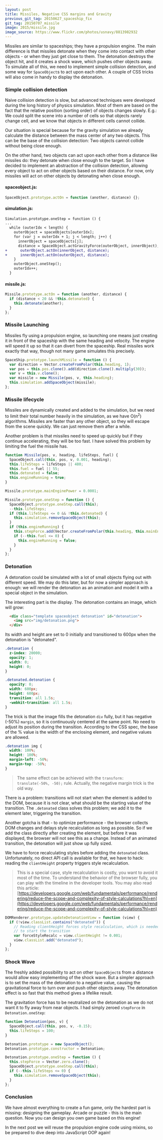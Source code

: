 ```yaml
---
layout: post
title: Missiles, Negative CSS margins and Gravity
previous_git_tag: 20150627_spaceship_fix
git_tag: 20150707_missile
image: 2015/missile.jpg
image_source: https://www.flickr.com/photos/usnavy/8813982932
---
```


Missiles are similar to spaceships; they have a propulsion engine. The main difference is that missiles detonate when they come into contact with other objects - or when they just get close to them. The detonation destroys the object hit, and it creates a shock wave, which pushes other objects away. To simulate all of this, we need to implement simple collision detection, and some way for `SpaceObject`s to act upon each other. A couple of CSS tricks will also come in handy to display the detonation.

### Simple collision detection

Naive collision detection is slow, but advanced techniques were developed during the long history of physics simulation. Most of them are based on the fact that the relative position (sorting order) of objects changes slowly. E.g.: We could split the scene into a number of cells so that objects rarely change cell, and we know that objects in different cells cannot collide.

Our situation is special because for the gravity simulation we already calculate the distance between the mass center of any two objects. This can be the base of the collision detection: Two objects cannot collide without being close enough.

On the other hand, two objects can act upon each other from a distance like missiles do: they detonate when close enough to the target. So I have decided to implement an abstraction of the collision detection, allowing every object to act on other objects based on their distance. For now, only missiles will act on other objects by detonating when close enough.

#### spaceobject.js:
```javascript
SpaceObject.prototype.actOn = function (another, distance) {};
```

#### simulation.js:
```diff
Simulation.prototype.oneStep = function () {
...
  while (outerIdx < length) {
    outerObject = spaceObjects[outerIdx];
    for (var j = outerIdx + 1; j < length; j++) {
      innerObject = spaceObjects[j];
      distance = SpaceObject.actGravityForce(outerObject, innerObject);
+      outerObject.actOn(innerObject, distance);
+      innerObject.actOn(outerObject, distance);
    }
    outerObject.oneStep();
    outerIdx++;
  }
```
#### missile.js:

```javascript
Missile.prototype.actOn = function (another, distance) {
  if (distance < 20 && !this.detonated) {
    this.detonate(another);
  }
};
```

### Missile Launching

Missiles fly using a propulsion engine, so launching one means just creating it in front of the spaceship with the same heading and velocity. The engine will speed it up so that it can divert from the spaceship. Real missiles work exactly that way, though not many game simulates this precisely.


```javascript
SpaceShip.prototype.launchMissile = function () {
  var direction = Vector.createFromPolar(this.heading, 1);
  var pos = this.pos.clone().add(direction.clone().multiply(30));
  var v = this.v.clone();
  var missile = new Missile(pos, v, this.heading);
  this.simulation.addSpaceObject(missile);
};
```

### Missile lifecycle

Missiles are dynamically created and added to the simulation, but we need to limit their total number heavily in the simulation, as we have O(n<sup>2</sup>) algorithms. Missiles are faster than any other object, so they will escape from the scene quickly. We can just remove them after a while.

Another problem is that missiles need to speed up quickly but if they continue accelerating, they will be too fast. I have solved this problem by limiting the fuel the missile has.

```javascript
function Missile(pos, v, heading, lifeSteps, fuel) {
  SpaceObject.call(this, pos, v, 0.001, heading);
  this.lifeSteps = lifeSteps || 480;
  this.fuel = fuel || 55;
  this.detonated = false;
  this.engineRunning = true;
}

Missile.prototype.mainEnginePower = 0.0001;

Missile.prototype.oneStep = function () {
  SpaceObject.prototype.oneStep.call(this);
  --this.lifeSteps;
  if (this.lifeSteps <= 0 && !this.detonated) {
    this.simulation.removeSpaceObject(this);
  }
  if (this.engineRunning) {
    this.stepForce.add(Vector.createFromPolar(this.heading, this.mainEnginePower));
    if (--this.fuel <= 0) {
      this.engineRunning = false;
    }
  }
};
```

### Detonation

A detonation could be simulated with a lot of small objects flying out with different speed. We may do this later, but for now a simpler approach is enough: we will render the detonation as an animation and model it with a special object in the simulation.

The interesting part is the display. The detonation contains an image, which will grow:

```html
  <div class="template spaceobject detonation" id="detonation">
    <img src="img/detonation.png">
  </div>
```

Its width and height are set to 0 initially and transitioned to 600px when the detonation is "detonated".

```css
.detonation {
  z-index: 20000;
  opacity: 1;
  width: 0;
  height: 0;
}

.detonated.detonation {
  opacity: 0;
  width: 600px;
  height: 600px;
  transition: all 1.5s;
  -webkit-transition: all 1.5s;
}
```

The trick is that the image fills the detonation `div` fully, but it has negative (-50%) `margin`, so it is continuously centered at the same point. No need to adjust its position during the transition. 
According to the CSS spec, the base of the % value is the width of the enclosing element, and negative values are allowed.
 
```css
.detonation img {
  width: 100%;
  height: 100%;
  margin-left: -50%;
  margin-top: -50%;
}
```

> The same effect can be achieved with the `transform: translate(-50%, -50);` rule. Actually, the negative margin trick is the old way.

There is a problem: transitions will not start when the element is added to the DOM, because it is not clear, what should be the starting value of the transition. The `.detonated` class solves this problem; we add it to the element later, triggering the transition.

Another gotcha is that - to optimize performance - the browser collects DOM changes and delays style recalculation as long as possible. So if we add the class directly after creating the element, but before it was displayed, the browser will not see this as a change. Instead of an animated transition, the detonation will just show up fully sized.

We have to force recalculating styles before adding the `detonated` class. Unfortunately, no direct API call is available for that, we have to hack: reading the `clientHeight` property triggers style recalculation.

> This is a special case, style recalculation is costly, you want to avoid it most of the time. To understand the behavior of the browser fully, you can play with the timeline in the developer tools. You may also read this article: [https://developers.google.com/web/fundamentals/performance/rendering/reduce-the-scope-and-complexity-of-style-calculations?hl=en](https://developers.google.com/web/fundamentals/performance/rendering/reduce-the-scope-and-complexity-of-style-calculations?hl=en)

```javascript
DOMRenderer.prototype.updateDetonationView = function (view) {
  if (!view.classList.contains("detonated")) {
    // Reading clientHeight forces style recalculation, which is needed
    // to start the transition
    var forceStyleRecalc = view.clientHeight != 0.001;
    view.classList.add("detonated");
  }
};
```

### Shock Wave

The freshly added possibility to act on other `SpaceObject`s from a distance would allow easy implementing of the shock wave. But a simpler approach is to set the mass of the detonation to a negative value, causing the gravitational force to turn over and push other objects away. The detonation effect is so fast that this method gives a lifelike result.

The gravitation force has to be neutralized on the detonation as we do not want it to fly away from near objects. I had simply zeroed `stepForce` in `Detonation.oneStep`:


```javascript
function Detonation(pos, v) {
  SpaceObject.call(this, pos, v, -0.15);
  this.lifeSteps = 100;
}

Detonation.prototype = new SpaceObject();
Detonation.prototype.constructor = Detonation;

Detonation.prototype.oneStep = function () {
  this.stepForce = Vector.zero.clone();
  SpaceObject.prototype.oneStep.call(this);
  if (--this.lifeSteps <= 0) {
    this.simulation.removeSpaceObject(this);
  }
};
```

### Conclusion

We have almost everything to create a fun game, only the hardest part is missing: designing the gameplay. Arcade or puzzle - this is the main question. Now you can design you own game based on this engine!

In the next post we will reuse the propulsion engine code using mixins, so be prepared to dive deep into JavaScript OOP again!